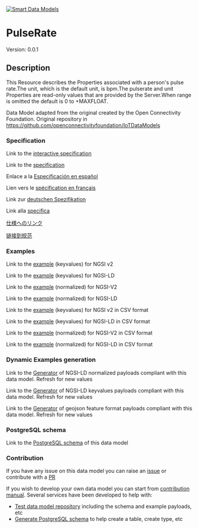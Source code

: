 [![Smart Data Models](https://smartdatamodels.org/wp-content/uploads/2022/01/SmartDataModels_logo.png "Logo")](https://smartdatamodels.org)
# PulseRate
Version: 0.0.1

## Description 

This Resource describes the Properties associated with a person's pulse rate.The unit, which is the default unit, is bpm.The pulserate and unit Properties are read-only values that are provided by the Server.When range is omitted the default is 0 to +MAXFLOAT.

Data Model adapted from the original created by the Open Connectivity Foundation. Original repository in https://github.com/openconnectivityfoundation/IoTDataModels
### Specification

Link to the [interactive specification](https://swagger.lab.fiware.org/?url=https://smart-data-models.github.io/dataModel.OCF/PulseRate/swagger.yaml)

Link to the [specification](https://github.com/smart-data-models/dataModel.OCF/blob/master/PulseRate/doc/spec.md)

Enlace a la [Especificación en español](https://github.com/smart-data-models/dataModel.OCF/blob/master/PulseRate/doc/spec_ES.md)

Lien vers le [spécification en français](https://github.com/smart-data-models/dataModel.OCF/blob/master/PulseRate/doc/spec_FR.md)

Link zur [deutschen Spezifikation](https://github.com/smart-data-models/dataModel.OCF/blob/master/PulseRate/doc/spec_DE.md)

Link alla [specifica](https://github.com/smart-data-models/dataModel.OCF/blob/master/PulseRate/doc/spec_IT.md)

[仕様へのリンク](https://github.com/smart-data-models/dataModel.OCF/blob/master/PulseRate/doc/spec_JA.md)

[链接到规范](https://github.com/smart-data-models/dataModel.OCF/blob/master/PulseRate/doc/spec_ZH.md)
### Examples

Link to the [example](https://smart-data-models.github.io/dataModel.OCF/PulseRate/examples/example.json) (keyvalues) for NGSI v2

Link to the [example](https://smart-data-models.github.io/dataModel.OCF/PulseRate/examples/example.jsonld) (keyvalues) for NGSI-LD

Link to the [example](https://smart-data-models.github.io/dataModel.OCF/PulseRate/examples/example-normalized.json) (normalized) for NGSI-V2

Link to the [example](https://smart-data-models.github.io/dataModel.OCF/PulseRate/examples/example-normalized.jsonld) (normalized) for NGSI-LD

Link to the [example](https://github.com/smart-data-models/dataModel.OCF/blob/master/PulseRate/examples/example.json.csv) (keyvalues) for NGSI v2 in CSV format

Link to the [example](https://github.com/smart-data-models/dataModel.OCF/blob/master/PulseRate/examples/example.jsonld.csv) (keyvalues) for NGSI-LD in CSV format

Link to the [example](https://github.com/smart-data-models/dataModel.OCF/blob/master/PulseRate/examples/example-normalized.json.csv) (normalized) for NGSI-V2 in CSV format

Link to the [example](https://github.com/smart-data-models/dataModel.OCF/blob/master/PulseRate/examples/example-normalized.jsonld.csv) (normalized) for NGSI-LD in CSV format
### Dynamic Examples generation

Link to the [Generator](https://smartdatamodels.org/extra/ngsi-ld_generator.php?schemaUrl=https://raw.githubusercontent.com/smart-data-models/dataModel.OCF/master/PulseRate/schema.json&email=info@smartdatamodels.org) of NGSI-LD normalized payloads compliant with this data model. Refresh for new values

Link to the [Generator](https://smartdatamodels.org/extra/ngsi-ld_generator_keyvalues.php?schemaUrl=https://raw.githubusercontent.com/smart-data-models/dataModel.OCF/master/PulseRate/schema.json&email=info@smartdatamodels.org) of NGSI-LD keyvalues payloads compliant with this data model. Refresh for new values

Link to the [Generator](https://smartdatamodels.org/extra/geojson_features_generator.php?schemaUrl=https://raw.githubusercontent.com/smart-data-models/dataModel.OCF/master/PulseRate/schema.json&email=info@smartdatamodels.org) of geojson feature format payloads compliant with this data model. Refresh for new values
### PostgreSQL schema

Link to the [PostgreSQL schema](https://github.com/smart-data-models/dataModel.OCF/blob/master/PulseRate/schema.sql) of this data model
### Contribution

 If you have any issue on this data model you can raise an [issue](https://github.com/smart-data-models/dataModel.OCF/issues)  or contribute with a [PR](https://github.com/smart-data-models/dataModel.OCF/pulls)

 If you wish to develop your own data model you can start from [contribution manual](https://bit.ly/contribution_manual). Several services have been developed to help with: 
 - [Test data model repository](https://smartdatamodels.org/index.php/data-models-contribution-api/) including the schema and example payloads, etc
 - [Generate PostgreSQL schema](https://smartdatamodels.org/index.php/sql-service/) to help create a table, create type, etc